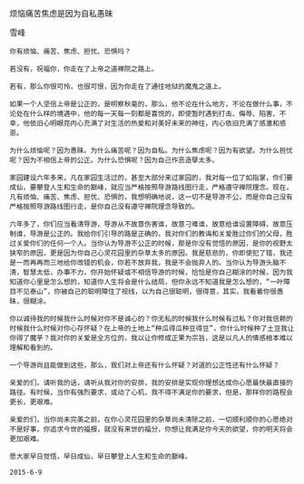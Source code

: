 烦恼痛苦焦虑是因为自私愚昧

雪峰


    你有烦恼、痛苦、焦虑、担忧、恐惧吗？

    若没有，祝福你，你走在了上帝之道禅院之路上。

    若有，那么你很可怜，也很可恨，因为你走在了通往地狱的魔鬼之道上。

    如果一个人坚信上帝是公正的，是明察秋毫的，那么，他不论在什么地方，不论在做什么事，不论处在什么样的境遇中，他的每一天每一刻都是喜悦的，即使暂时遇到打击、侮辱、陷害、不幸，他依旧心明眼亮内心充满了对生活的热爱和对美好未来的神往，内心依旧充满了感激和感恩。

    为什么烦恼呢？因为愚昧。为什么痛苦呢？因为自私。为什么焦虑呢？因为有欲望。为什么担忧呢？因为不相信上帝的公正。为什么恐惧呢？因为自己作恶造孽太多。

    家园建设六年多来，凡在家园生活过的，甚至大部分来过家园的，我对每一位了如指掌，你们要成仙，要攀登人生和生命的巅峰，就应当严格按照导游路线图行走，严格遵守禅院理念。现在，凡有烦恼、痛苦、焦虑、担忧、恐惧的，我想明确地说，这一切不是导游不公，而是你自己没有严格按照导游路线图行走，是你自己没有遵守禅院理念导致的。

    六年多了，你们应当看清导游，导游从不故意伤害谁，故意刁难谁，故意给谁设置障碍，故意压制谁，导游是公正的。我给你们引导的路是正确的，我对你们的教诲和关爱胜过你们的父母，胜过关爱你们的任何一个人。当你认为导游不公正的时候，那是你没有觉悟的原因，是你的视野太狭窄的原因，更是因为你自己心灵花园里的杂草太多的原因。我是慈悲的，你即使犯了错，我还是一而再再而三地给你改错的机会，你若不放弃我，我是不会抛弃人的。当你认为导游头脑不清，智慧太低，办事不力，你开始怀疑或不相信导游的时候，恰恰是你自己糊涂的时候，因为我知道你心里是怎么想的，知道你人生将会是什么结局，但你永远不知道我是怎么想的，“一叶障目不见泰山”，你被自己的聪明障住了视线，以为自己很聪明，很得意，其实，我看着你很愚昧，很糊涂。

    你以诚待我的时候我什么时候对你不是诚心的？你无私的时候我什么时候有过私？你对我信赖的时候我什么时候对你心存怀疑？在上帝的土地上“种瓜得瓜种豆得豆”，你什么时候种了土豆我让你得了魔芋？我对你的关爱是全方位的，我以让你修成正果为宗旨，这是以凡人的情感根本难以理解和看到的。

    一个导游尚且能做到这些，那么，我们对上帝还有什么怀疑？对道的公正性还有什么怀疑？

    亲爱的们，请听我的话，请听从我对你的安排，我的安排是实现你理想达成你心愿最快最直接的路径。有时候，当你有强烈要求，或动了心机，我不得不满足你的要求，但是，那样你的路程会更长，更艰难。

    亲爱的们，当你尚未完美之前，在你心灵花园里的杂草尚未清除之前，一切顺利顺你的心愿绝对不是好事，你追求今世的福报，就没有来世的福分，你想让我满足你今天的欲望，你的明天将会更加艰难。

    愿大家早日觉悟，早日成仙，早日攀登上人生和生命的巅峰。

    2015-6-9



